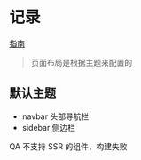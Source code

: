 # 记录

[指南](https://v2.vuepress.vuejs.org/zh/guide/)

> 页面布局是根据主题来配置的

## 默认主题

- navbar 头部导航栏
- sidebar 侧边栏

QA 不支持 SSR 的组件，构建失败
